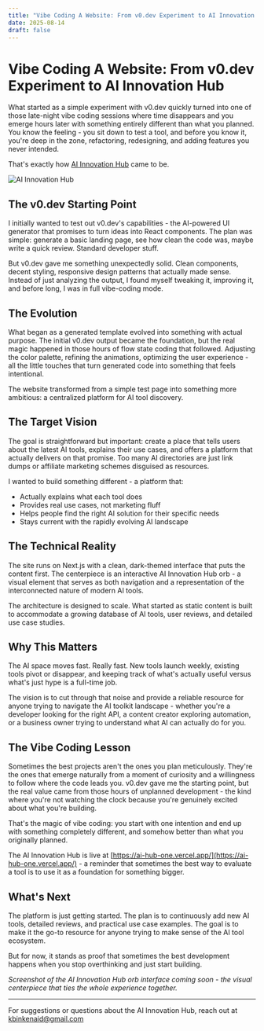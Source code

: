 ```yaml
---
title: "Vibe Coding A Website: From v0.dev Experiment to AI Innovation Hub"
date: 2025-08-14
draft: false
---
```


# Vibe Coding A Website: From v0.dev Experiment to AI Innovation Hub

What started as a simple experiment with v0.dev quickly turned into one of those late-night vibe coding sessions where time disappears and you emerge hours later with something entirely different than what you planned. You know the feeling - you sit down to test a tool, and before you know it, you're deep in the zone, refactoring, redesigning, and adding features you never intended.

That's exactly how [AI Innovation Hub](https://ai-hub-one.vercel.app/) came to be.

![AI Innovation Hub](/images/ai-hub.png)

## The v0.dev Starting Point

I initially wanted to test out v0.dev's capabilities - the AI-powered UI generator that promises to turn ideas into React components. The plan was simple: generate a basic landing page, see how clean the code was, maybe write a quick review. Standard developer stuff.

But v0.dev gave me something unexpectedly solid. Clean components, decent styling, responsive design patterns that actually made sense. Instead of just analyzing the output, I found myself tweaking it, improving it, and before long, I was in full vibe-coding mode.

## The Evolution

What began as a generated template evolved into something with actual purpose. The initial v0.dev output became the foundation, but the real magic happened in those hours of flow state coding that followed. Adjusting the color palette, refining the animations, optimizing the user experience - all the little touches that turn generated code into something that feels intentional.

The website transformed from a simple test page into something more ambitious: a centralized platform for AI tool discovery.

## The Target Vision

The goal is straightforward but important: create a place that tells users about the latest AI tools, explains their use cases, and offers a platform that actually delivers on that promise. Too many AI directories are just link dumps or affiliate marketing schemes disguised as resources.

I wanted to build something different - a platform that:
- Actually explains what each tool does
- Provides real use cases, not marketing fluff  
- Helps people find the right AI solution for their specific needs
- Stays current with the rapidly evolving AI landscape

## The Technical Reality

The site runs on Next.js with a clean, dark-themed interface that puts the content first. The centerpiece is an interactive AI Innovation Hub orb - a visual element that serves as both navigation and a representation of the interconnected nature of modern AI tools.

The architecture is designed to scale. What started as static content is built to accommodate a growing database of AI tools, user reviews, and detailed use case studies.

## Why This Matters

The AI space moves fast. Really fast. New tools launch weekly, existing tools pivot or disappear, and keeping track of what's actually useful versus what's just hype is a full-time job. 

The vision is to cut through that noise and provide a reliable resource for anyone trying to navigate the AI toolkit landscape - whether you're a developer looking for the right API, a content creator exploring automation, or a business owner trying to understand what AI can actually do for you.

## The Vibe Coding Lesson

Sometimes the best projects aren't the ones you plan meticulously. They're the ones that emerge naturally from a moment of curiosity and a willingness to follow where the code leads you. v0.dev gave me the starting point, but the real value came from those hours of unplanned development - the kind where you're not watching the clock because you're genuinely excited about what you're building.

That's the magic of vibe coding: you start with one intention and end up with something completely different, and somehow better than what you originally planned.

The AI Innovation Hub is live at [https://ai-hub-one.vercel.app/](https://ai-hub-one.vercel.app/) - a reminder that sometimes the best way to evaluate a tool is to use it as a foundation for something bigger.

## What's Next

The platform is just getting started. The plan is to continuously add new AI tools, detailed reviews, and practical use case examples. The goal is to make it the go-to resource for anyone trying to make sense of the AI tool ecosystem.

But for now, it stands as proof that sometimes the best development happens when you stop overthinking and just start building.

*Screenshot of the AI Innovation Hub orb interface coming soon - the visual centerpiece that ties the whole experience together.*

---

For suggestions or questions about the AI Innovation Hub, reach out at [kbinkenaid@gmail.com](mailto:kbinkenaid@gmail.com)